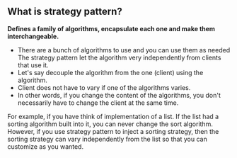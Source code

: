## What is strategy pattern?
**Defines a family of algorithms, encapsulate each one and make them interchangeable.**
- There are a bunch of algorithms to use and you can use them as needed
The strategy pattern let the algorithm very independently from clients that use it.
- Let's say decouple the algorithm from the one (client) using the algorithm.
- Client does not have to vary if one of the algorithms varies.
- In other words, if you change the content of the algorithms, you don't necessarily have to change the client at the same time.

For example, if you have think of implementation of a list.
If the list had a sorting algorithm built into it, you can never change the sort algorithm.
However, if you use strategy pattern to inject a sorting strategy, then the sorting strategy can vary independently from the list so that you can customize as you wanted.
